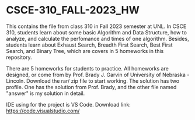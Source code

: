 # CSCE-310_FALL-2023_HW
This contains the file from class 310 in Fall 2023 semester at UNL.
In CSCE 310, students learn about some basic Algorithm and Data Structure, how to analyze, and calculate the perfomance and times of one algorithm.
Besides, students learn about Exhaust Search, Breadth First Search, Best First Search, and Binary Tree, which are covers in 5 homeworks in this repository.

There are 5 homeworks for students to practice. All homeworks are designed, or come from by Prof. Brady J. Garvin of University of Nebraska - Lincoln.
Download the rar/ zip file to start working.
The solution has two profile. One has the solution from Prof. Brady, and the other file named "answer" is my solution in detail.

IDE using for the project is VS Code.
Download link: https://code.visualstudio.com/

